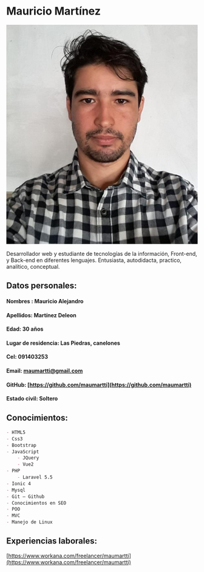 # Mauricio Martínez

![](yoo.jpeg)

Desarrollador web y estudiante de tecnologías de la información, Front-end, y Back-end en diferentes lenguajes. 
Entusiasta, autodidacta, practico, analítico, conceptual.

## Datos personales:
#### Nombres : Mauricio Alejandro
#### Apellidos: Martínez Deleon
#### Edad: 30 años
#### Lugar de residencia: Las Piedras, canelones
#### Cel: 091403253
#### Email: maumartti@gmail.com
#### GitHub: [https://github.com/maumartti](https://github.com/maumartti)
#### Estado civil: Soltero


## Conocimientos:
```markdown
- HTML5
- Css3
- Bootstrap
- JavaScript 
	- JQuery
	- Vue2
- PHP 
	- Laravel 5.5
- Ionic 4	
- Mysql
- Git – Github
- Conocimientos en SEO
- POO
- MVC
- Manejo de Linux
```
## Experiencias laborales:
[https://www.workana.com/freelancer/maumartti](https://www.workana.com/freelancer/maumartti)


